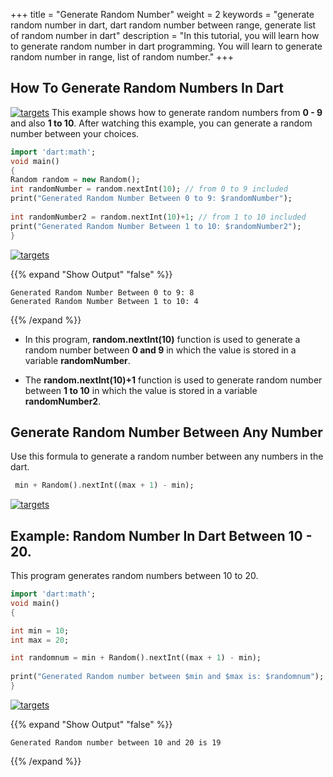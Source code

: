 +++
title = "Generate Random Number"
weight = 2
keywords = "generate random number in dart, dart random number between range, generate list of random number in dart"
description = "In this tutorial, you will learn how to generate random number in dart programming. You will learn to generate random number in range, list of random number."
+++

## How To Generate Random Numbers In Dart
[![targets](/images/pieces/note-banner.png)](https://pieces.app/?utm_source=dart-tutorial&utm_medium=banner&utm_campaign=dart-tutorial-website&utm_content=note)
This example shows how to generate random numbers from **0 - 9** and also **1 to 10**. After watching this example, you can generate a random number between your choices.

```dart
import 'dart:math';
void main()
{
Random random = new Random();
int randomNumber = random.nextInt(10); // from 0 to 9 included
print("Generated Random Number Between 0 to 9: $randomNumber");
  
int randomNumber2 = random.nextInt(10)+1; // from 1 to 10 included  
print("Generated Random Number Between 1 to 10: $randomNumber2"); 
}
```
[![targets](/images/pieces/save-this-snippet-button.svg)](https://snippets.pieces.cloud/?p=0bbe489cb5)


{{% expand "Show Output" "false" %}}
````plaintext
Generated Random Number Between 0 to 9: 8
Generated Random Number Between 1 to 10: 4
````
{{% /expand %}}

- In this program, **random.nextInt(10)** function is used to generate a random number between  **0 and 9** in which the value is stored in a variable **randomNumber**. 

- The **random.nextInt(10)+1** function is used to generate random number between
**1 to 10** in which the value is stored in a variable **randomNumber2**.

## Generate Random Number Between Any Number
Use this formula to generate a random number between any numbers in the dart. 
```dart
 min + Random().nextInt((max + 1) - min);
```
[![targets](/images/pieces/save-this-snippet-button.svg)](https://snippets.pieces.cloud/?p=0242468a6e)

## Example: Random Number In Dart Between 10 - 20.
This program generates random numbers between 10 to 20.
```dart
import 'dart:math';
void main()
{

int min = 10;
int max = 20; 

int randomnum = min + Random().nextInt((max + 1) - min);
  
print("Generated Random number between $min and $max is: $randomnum");  
}
```
[![targets](/images/pieces/save-this-snippet-button.svg)](https://snippets.pieces.cloud/?p=537e4187a4)

{{% expand "Show Output" "false" %}}
````plaintext
Generated Random number between 10 and 20 is 19
````
{{% /expand %}}